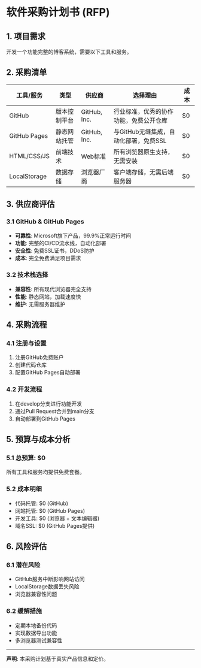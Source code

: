 # 软件采购计划书 (RFP)

## 1. 项目需求
开发一个功能完整的博客系统，需要以下工具和服务。

## 2. 采购清单

| 工具/服务 | 类型 | 供应商 | 选择理由 | 成本 |
|-----------|------|--------|----------|------|
| GitHub | 版本控制平台 | GitHub, Inc. | 行业标准，优秀的协作功能，免费公开仓库 | $0 |
| GitHub Pages | 静态网站托管 | GitHub, Inc. | 与GitHub无缝集成，自动化部署，免费SSL | $0 |
| HTML/CSS/JS | 前端技术 | Web标准 | 所有浏览器原生支持，无需安装 | $0 |
| LocalStorage | 数据存储 | 浏览器厂商 | 客户端存储，无需后端服务器 | $0 |

## 3. 供应商评估

### 3.1 GitHub & GitHub Pages
- **可靠性**: Microsoft旗下产品，99.9%正常运行时间
- **功能**: 完整的CI/CD流水线，自动化部署
- **安全性**: 免费SSL证书，DDoS防护
- **成本**: 完全免费满足项目需求

### 3.2 技术栈选择
- **兼容性**: 所有现代浏览器完全支持
- **性能**: 静态网站，加载速度快
- **维护**: 无需服务器维护

## 4. 采购流程

### 4.1 注册与设置
1. 注册GitHub免费账户
2. 创建代码仓库
3. 配置GitHub Pages自动部署

### 4.2 开发流程
1. 在develop分支进行功能开发
2. 通过Pull Request合并到main分支
3. 自动部署到GitHub Pages

## 5. 预算与成本分析

### 5.1 总预算: $0
所有工具和服务均提供免费套餐。

### 5.2 成本明细
- 代码托管: $0 (GitHub)
- 网站托管: $0 (GitHub Pages)  
- 开发工具: $0 (浏览器 + 文本编辑器)
- 域名SSL: $0 (GitHub Pages提供)

## 6. 风险评估

### 6.1 潜在风险
- GitHub服务中断影响网站访问
- LocalStorage数据丢失风险
- 浏览器兼容性问题

### 6.2 缓解措施
- 定期本地备份代码
- 实现数据导出功能
- 多浏览器测试兼容性

---

**声明**: 本采购计划基于真实产品信息和定价。
